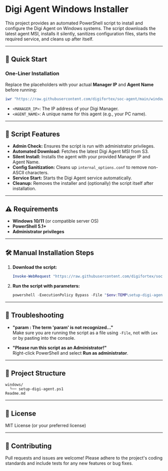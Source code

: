 # Digi Agent Windows Installer

This project provides an automated PowerShell script to install and configure the Digi Agent on Windows systems. The script downloads the latest agent MSI, installs it silently, sanitizes configuration files, starts the required service, and cleans up after itself.

---

## 🚀 Quick Start

### One-Liner Installation

Replace the placeholders with your actual **Manager IP** and **Agent Name** before running:

```powershell
iwr "https://raw.githubusercontent.com/digifortex/soc-agent/main/windows/setup-digi-agent.ps1" -OutFile "$env:TEMP\setup-digi-agent.ps1"; powershell -ExecutionPolicy Bypass -File "$env:TEMP\setup-digi-agent.ps1" -ManagerIP "<MANAGER_IP>" -AgentName "<AGENT_NAME>"
```

- `<MANAGER_IP>`: The IP address of your Digi Manager.
- `<AGENT_NAME>`: A unique name for this agent (e.g., your PC name).

---

## 📝 Script Features

- **Admin Check:** Ensures the script is run with administrator privileges.
- **Automated Download:** Fetches the latest Digi Agent MSI from S3.
- **Silent Install:** Installs the agent with your provided Manager IP and Agent Name.
- **Config Sanitization:** Cleans up `internal_options.conf` to remove non-ASCII characters.
- **Service Start:** Starts the Digi Agent service automatically.
- **Cleanup:** Removes the installer and (optionally) the script itself after installation.

---

## ⚠️ Requirements

- **Windows 10/11** (or compatible server OS)
- **PowerShell 5.1+**
- **Administrator privileges**

---

## 🛠️ Manual Installation Steps

1. **Download the script:**

   ```powershell
   Invoke-WebRequest "https://raw.githubusercontent.com/digifortex/soc-agent/main/windows/setup-digi-agent.ps1" -OutFile "$env:TEMP\setup-digi-agent.ps1"
   ```

2. **Run the script with parameters:**
   ```powershell
   powershell -ExecutionPolicy Bypass -File "$env:TEMP\setup-digi-agent.ps1" -ManagerIP "<MANAGER_IP>" -AgentName "<AGENT_NAME>"
   ```

---

## 🧩 Troubleshooting

- **"param : The term 'param' is not recognized..."**  
  Make sure you are running the script as a file using `-File`, not with `iex` or by pasting into the console.

- **"Please run this script as an Administrator!"**  
  Right-click PowerShell and select **Run as administrator**.

---

## 📂 Project Structure

```
windows/
  └── setup-digi-agent.ps1
Readme.md
```

---

## 📄 License

MIT License (or your preferred license)

---

## 🤝 Contributing

Pull requests and issues are welcome! Please adhere to the project's coding standards and include tests for any new features or bug fixes.
